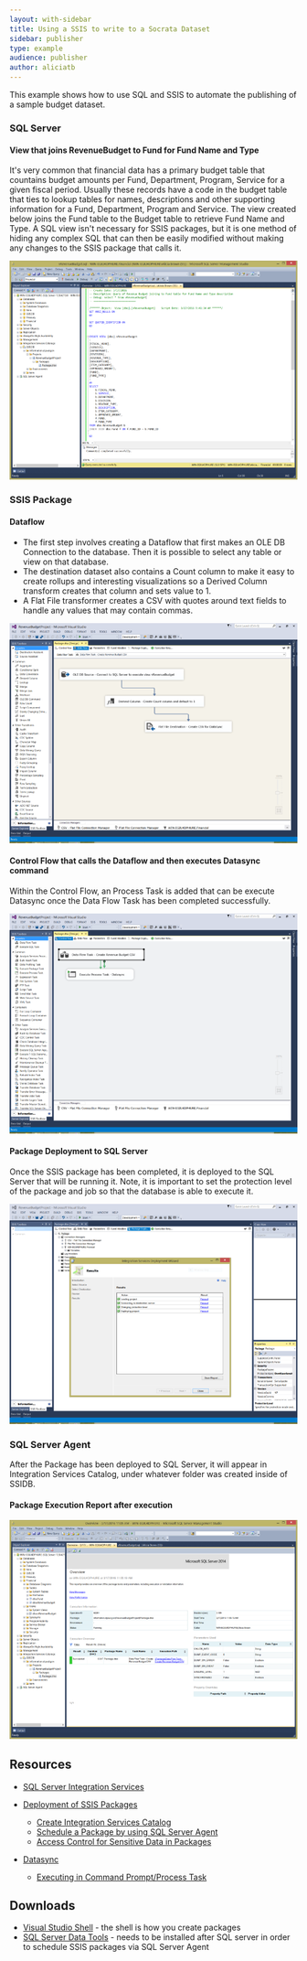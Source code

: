 ```yaml
---
layout: with-sidebar
title: Using a SSIS to write to a Socrata Dataset
sidebar: publisher
type: example
audience: publisher
author: aliciatb
---
```


This example shows how to use SQL and SSIS to automate the publishing of a sample budget dataset.

### SQL Server

#### View that joins RevenueBudget to Fund for Fund Name and Type

It's very common that financial data has a primary budget table that countains budget amounts per Fund, Department, Program, Service for a given fiscal period. Usually these records have a code in the budget table that ties to lookup tables for names, descriptions and other supporting information for a Fund, Department, Program and Service. The view created below joins the Fund table to the Budget table to retrieve Fund Name and Type. A SQL view isn't necessary for SSIS packages, but it is one method of hiding any complex SQL that can then be easily modified without making any changes to the SSIS package that calls it.

![SQL View](/img/SQLView.PNG)

### SSIS Package

#### Dataflow

* The first step involves creating a Dataflow that first makes an OLE DB Connection to the database. Then it is possible to select any table or view on that database.
* The destination dataset also contains a Count column to make it easy to create rollups and interesting visualizations so a Derived Column transform creates that column and sets value to 1.
* A Flat File transformer creates a CSV with quotes around text fields to handle any values that may contain commas.

![SSIS screenshot dataflow](/img/DataFlowTransformationTasks.PNG)

#### Control Flow that calls the Dataflow and then executes Datasync command

Within the Control Flow, an Process Task is added that can be execute Datasync once the Data Flow Task has been completed successfully.

![SSIS screenshot workflow](/img/ControlFlowTasks.PNG)

#### Package Deployment to SQL Server

Once the SSIS package has been completed, it is deployed to the SQL Server that will be running it. Note, it is important to set the protection level of the package and job so that the database is able to execute it.

![SSIS screenshot of package deployment](/img/DeployPackageStep.PNG)

### SQL Server Agent

After the Package has been deployed to SQL Server, it will appear in Integration Services Catalog, under whatever folder was created inside of SSIDB.

#### Package Execution Report after execution

![SSIS screenshot dataflow](/img/SQLPackageReport.PNG)

## Resources

* [SQL Server Integration Services](https://msdn.microsoft.com/en-us/library/ms141026(v=sql.120).aspx)
* [Deployment of SSIS Packages](https://msdn.microsoft.com/en-us/library/ms137592(v=sql.120))
  * [Create Integration Services Catalog](https://msdn.microsoft.com/en-us/library/gg471509(v=sql.120).aspx)
  * [Schedule a Package by using SQL Server Agent](https://msdn.microsoft.com/en-us/library/gg471507(v=sql.120).aspx)
  * [Access Control for Sensitive Data in Packages](https://msdn.microsoft.com/en-us/library/ms141747(v=sql.120).aspx)

* [Datasync](http://socrata.github.io/datasync/)
  * [Executing in Command Prompt/Process Task](http://socrata.github.io/datasync/guides/setup-standard-job-headless.html)

## Downloads

* [Visual Studio Shell](https://www.microsoft.com/en-us/download/details.aspx?id=40777) - the shell is how you create packages
* [SQL Server Data Tools](https://www.microsoft.com/download/details.aspx?id=42313) - needs to be installed after SQL server in order to schedule SSIS packages via SQL Server Agent
